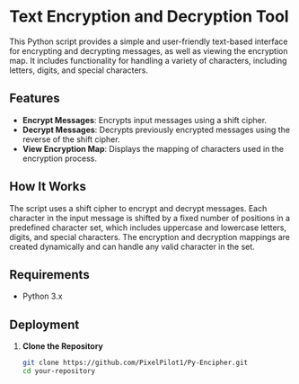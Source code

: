 # Text Encryption and Decryption Tool

This Python script provides a simple and user-friendly text-based interface for encrypting and decrypting messages, as well as viewing the encryption map. It includes functionality for handling a variety of characters, including letters, digits, and special characters.

## Features

- **Encrypt Messages**: Encrypts input messages using a shift cipher.
- **Decrypt Messages**: Decrypts previously encrypted messages using the reverse of the shift cipher.
- **View Encryption Map**: Displays the mapping of characters used in the encryption process.

## How It Works

The script uses a shift cipher to encrypt and decrypt messages. Each character in the input message is shifted by a fixed number of positions in a predefined character set, which includes uppercase and lowercase letters, digits, and special characters. The encryption and decryption mappings are created dynamically and can handle any valid character in the set.

## Requirements

- Python 3.x

## Deployment

1. **Clone the Repository**
   ```sh
   git clone https://github.com/PixelPilot1/Py-Encipher.git
   cd your-repository
  

